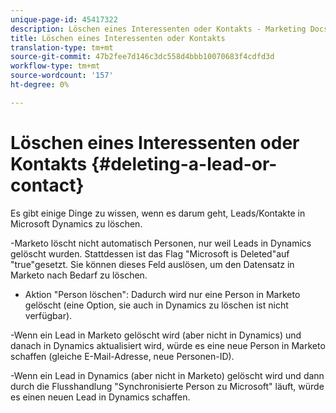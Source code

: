 ```yaml
---
unique-page-id: 45417322
description: Löschen eines Interessenten oder Kontakts - Marketing Docs - Produktdokumentation
title: Löschen eines Interessenten oder Kontakts
translation-type: tm+mt
source-git-commit: 47b2fee7d146c3dc558d4bbb10070683f4cdfd3d
workflow-type: tm+mt
source-wordcount: '157'
ht-degree: 0%

---
```



# Löschen eines Interessenten oder Kontakts {#deleting-a-lead-or-contact}

Es gibt einige Dinge zu wissen, wenn es darum geht, Leads/Kontakte in Microsoft Dynamics zu löschen.

-Marketo löscht nicht automatisch Personen, nur weil Leads in Dynamics gelöscht wurden. Stattdessen ist das Flag &quot;Microsoft is Deleted&quot;auf &quot;true&quot;gesetzt. Sie können dieses Feld auslösen, um den Datensatz in Marketo nach Bedarf zu löschen.

- Aktion &quot;Person löschen&quot;: Dadurch wird nur eine Person in Marketo gelöscht (eine Option, sie auch in Dynamics zu löschen ist nicht verfügbar).

-Wenn ein Lead in Marketo gelöscht wird (aber nicht in Dynamics) und danach in Dynamics aktualisiert wird, würde es eine neue Person in Marketo schaffen (gleiche E-Mail-Adresse, neue Personen-ID).

-Wenn ein Lead in Dynamics (aber nicht in Marketo) gelöscht wird und dann durch die Flusshandlung &quot;Synchronisierte Person zu Microsoft&quot; läuft, würde es einen neuen Lead in Dynamics schaffen.

